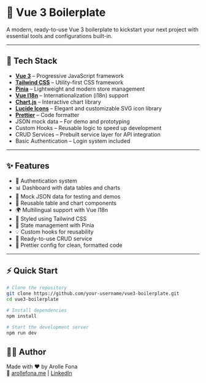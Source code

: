 # 🚀 Vue 3 Boilerplate

A modern, ready-to-use Vue 3 boilerplate to kickstart your next project with essential tools and configurations built-in.

---

## 🧰 Tech Stack

- [**Vue 3**](https://vuejs.org/) – Progressive JavaScript framework
- [**Tailwind CSS**](https://tailwindcss.com/) – Utility-first CSS framework
- [**Pinia**](https://pinia.vuejs.org/) – Lightweight and modern store management
- [**Vue I18n**](https://vue-i18n.intlify.dev/) – Internationalization (i18n) support
- [**Chart.js**](https://www.chartjs.org/) – Interactive chart library
- [**Lucide Icons**](https://lucide.dev/) – Elegant and customizable SVG icon library
- [**Prettier**](https://prettier.io/) – Code formatter
- JSON mock data – For demo and prototyping
- Custom Hooks – Reusable logic to speed up development
- CRUD Services – Prebuilt service layer for API integration
- Basic Authentication – Login system included

---

## ✨ Features

- 🔐 Authentication system
- 📊 Dashboard with data tables and charts
- 📁 Mock JSON data for testing and demos
- 🧩 Reusable table and chart components
- 🌍 Multilingual support with Vue I18n
- 🎨 Styled using Tailwind CSS
- 🔄 State management with Pinia
- 💡 Custom hooks for reusability
- 🔌 Ready-to-use CRUD service
- 🧼 Prettier config for clean, formatted code

---

## ⚡ Quick Start

```bash
# Clone the repository
git clone https://github.com/your-username/vue3-boilerplate.git
cd vue3-boilerplate

# Install dependencies
npm install

# Start the development server
npm run dev

```

## 👩‍💻 Author

Made with ❤️ by Arolle Fona  
🔗 [arollefona.me](https://arollefona.me) | [LinkedIn](https://www.linkedin.com/in/arolle-fona-300705188)
